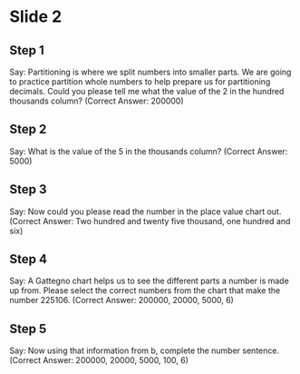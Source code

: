 # Slide 2

## Step 1

Say: Partitioning is where we split numbers into smaller parts. We are going to practice partition whole numbers to help prepare us for partitioning decimals. Could you please tell me what the value of the 2 in the hundred thousands column? (Correct Answer: 200000)

## Step 2

Say: What is the value of the 5 in the thousands column? (Correct Answer: 5000)

## Step 3

Say: Now could you please read the number in the place value chart out. (Correct Answer: Two hundred and twenty five thousand, one hundred and six)

## Step 4

Say: A Gattegno chart helps us to see the different parts a number is made up from. Please select the correct numbers from the chart that make the number 225106. (Correct Answer: 200000, 20000, 5000, 6)

## Step 5

Say: Now using that information from b, complete the number sentence. (Correct Answer: 200000, 20000, 5000, 100, 6)

